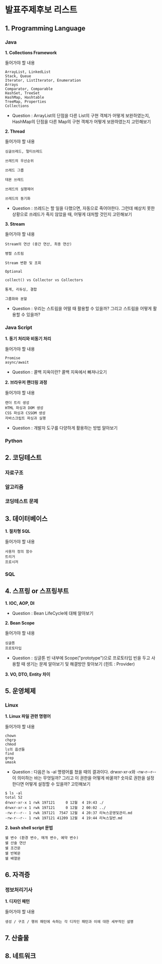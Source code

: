 # 발표주제후보 리스트

## 1. Programming Language

### Java

**1. Collections Framework**

들어가야 할 내용

```
ArrayList, LinkedList
Stack, Queue
Iterator, ListIterator, Enumeration
Arrays
Comparator, Comparable
HashSet, TreeSet
HashMap, Hashtable
TreeMap, Properties
Collections
```

- Question : ArrayList의 단점을 다른 List의 구현 객체가 어떻게 보완하였는지, HashMap의 단점을 다른 Map의 구현 객체가 어떻게 보완하였는지 고민해보기

**2. Thread**

들어가야 할 내용

```
싱글쓰레드, 멀티쓰레드

쓰레드의 우선순위

쓰레드 그룹

데몬 쓰레드

쓰레드의 실행제어

쓰레드의 동기화
```

- Question : 쓰레드는 할 일을 다했으면, 자동으로 죽어야한다. 그런데 예상치 못한 상황으로 쓰레드가 죽지 않았을 때, 어떻게 대처할 것인지 고민해보기

**3. Stream**

들어가야 할 내용

```
Stream의 연산 (중간 연산, 최종 연산)

병렬 스트림

Stream 변환 및 조회

Optional

collect() vs Collector vs Collectors

통계, 리듀싱, 결합

그룹화와 분할
```

- Question : 우리는 스트림을 어떨 때 활용할 수 있을까? 그리고 스트림을 어떻게 활용할 수 있을까?

### Java Script

**1. 동기 처리와 비동기 처리**

들어가야 할 내용

```
Promise
async/await
```

- Question : 콜백 지옥이란? 콜백 지옥에서 빠져나오기

**2. 브라우저 랜더링 과정**

들어갸야 할 내용

```
랜더 트리 생성
HTML 파싱과 DOM 생성
CSS 파싱과 CSSOM 생성
자바스크립트 파싱과 실행
```

- Question : 개발자 도구를 다양하게 활용하는 방법 알아보기


### Python

## 2. 코딩테스트

### 자료구조

### 알고리즘

### 코딩테스트 문제

## 3. 데이터베이스

**1. 절차형 SQL**

들어가야 할 내용

```
사용자 정의 함수
트리거
프로시저
```

### SQL

## 4. 스프링 or 스프링부트

**1. IOC, AOP, DI**

- Question : Bean LifeCycle에 대해 알아보기

**2. Bean Scope**

들어가야 할 내용

```
싱글톤
프로토타입
```

- Question : 싱글톤 빈 내부에 Scope("prototype")으로 프로토타입 빈을 두고 사용할 때 생기는 문제 알아보기 및 해결방안 찾아보기 (힌트 : Provider)


**3. VO, DTO, Entity 차이**


## 5. 운영체제

### Linux

**1. Linux 파일 관련 명령어**

들어가야 할 내용

```
chown
chgrp
chmod
ls의 옵션들
find
grep
umask
```

- Question : 다음은 ls -al 명령어를 쳤을 때의 결과이다. drwxr-xr-x와 -rw-r--r--이 의미하는 바는 무엇일까? 그리고 이 권한을 어떻게 바꿀까? 숫자로 권한을 설정한다면 어떻게 설정할 수 있을까? 고민해보기

```
$ ls -al
total 52
drwxr-xr-x 1 rwk 197121     0 12월  4 19:43 ./
drwxr-xr-x 1 rwk 197121     0 12월  2 00:02 ../
-rw-r--r-- 1 rwk 197121  7547 12월  4 20:37 리눅스운영및관리.md
-rw-r--r-- 1 rwk 197121 41209 12월  4 19:44 리눅스일반.md   
```

**2. bash shell script 문법**

```
쉘 변수 (환경 변수, 매개 변수, 예약 변수)
쉘 산술 연산
쉘 조건문
쉘 반복문
쉘 배열문
```


## 6. 자격증

### 정보처리기사

**1. 디자인 패턴**

들어가야 할 내용

```
생성 / 구조 / 행위 패턴에 속하는 각 디자인 패턴과 이에 대한 세부적인 설명
```

## 7. 산출물

## 8. 네트워크

